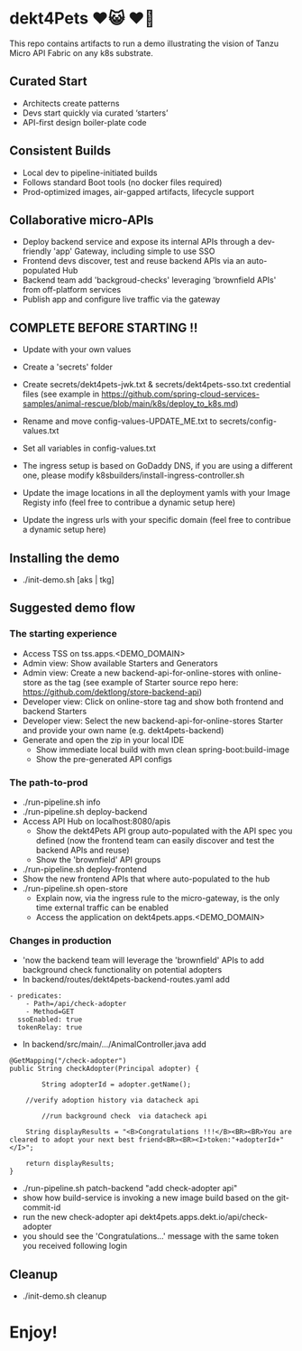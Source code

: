 
# dekt4Pets ♥️😺 ♥️🐶

This repo contains artifacts to run a demo illustrating the vision of Tanzu Micro API Fabric on any k8s substrate.

## Curated Start                                                   
- Architects create patterns                                      
- Devs start quickly via curated ‘starters’                           
- API-first design boiler-plate code                                  

## Consistent Builds                                                    
- Local dev to pipeline-initiated builds                          
- Follows standard Boot tools (no docker files required)               
- Prod-optimized images, air-gapped artifacts, lifecycle support        

## Collaborative micro-APIs 
- Deploy backend service and expose its internal APIs through a dev-friendly 'app' Gateway, including simple to use SSO
- Frontend devs discover, test and reuse backend APIs via an auto-populated Hub
- Backend team add 'backgroud-checks' leveraging 'brownfield APIs' from off-platform services 
- Publish app and configure live traffic via the gateway

## COMPLETE BEFORE STARTING !!

- Update with your own values

- Create a 'secrets' folder

- Create secrets/dekt4pets-jwk.txt & secrets/dekt4pets-sso.txt credential files
    (see example in https://github.com/spring-cloud-services-samples/animal-rescue/blob/main/k8s/deploy_to_k8s.md)

- Rename and move config-values-UPDATE_ME.txt to secrets/config-values.txt

- Set all variables in config-values.txt

- The ingress setup is based on GoDaddy DNS, if you are using a different one, please modify k8sbuilders/install-ingress-controller.sh 

- Update the image locations in all the deployment yamls with your Image Registy info (feel free to contribue a dynamic setup here)

- Update the ingress urls with your specific domain (feel free to contribue a dynamic setup here)


## Installing the demo

- ./init-demo.sh [aks | tkg]

## Suggested demo flow

### The starting experience
- Access TSS on tss.apps.<DEMO_DOMAIN>
- Admin view: Show available Starters and Generators
- Admin view: Create a new backend-api-for-online-stores with online-store as the tag
   (see example of Starter source repo here: https://github.com/dektlong/store-backend-api)
- Developer view: Click on online-store tag and show both frontend and backend Starters
- Developer view: Select the new backend-api-for-online-stores Starter and provide your own name (e.g. dekt4pets-backend)
- Generate and open the zip in your local IDE
  - Show immediate local build with mvn clean spring-boot:build-image
  - Show the pre-generated API configs

### The path-to-prod
- ./run-pipeline.sh info 
- ./run-pipeline.sh deploy-backend
- Access API Hub on localhost:8080/apis
  - Show the dekt4Pets API group auto-populated with the API spec you defined
    (now the frontend team can easily discover and test the backend APIs and reuse)
  - Show the 'brownfield' API groups
- ./run-pipeline.sh deploy-frontend
- Show the new frontend APIs that where auto-populated to the hub
- ./run-pipeline.sh open-store
  - Explain now, via the ingress rule to the micro-gateway, is the only time external traffic can be enabled
  - Access the application on dekt4pets.apps.<DEMO_DOMAIN>

### Changes in production
- 'now the backend team will leverage the 'brownfield' APIs to add background check functionality on potential adopters
- In backend/routes/dekt4pets-backend-routes.yaml add
```
- predicates:
    - Path=/api/check-adopter
    - Method=GET
  ssoEnabled: true
  tokenRelay: true        
```
- In backend/src/main/.../AnimalController.java add
```
@GetMapping("/check-adopter")
public String checkAdopter(Principal adopter) {

    	String adopterId = adopter.getName();
    
	//verify adoption history via datacheck api

    	//run background check  via datacheck api

	String displayResults = "<B>Congratulations !!!</B><BR><BR>You are cleared to adopt your next best friend<BR><BR><I>token:"+adopterId+"</I>";
		
	return displayResults;
}
```
- ./run-pipeline.sh patch-backend "add check-adopter api"
- show how build-service is invoking a new image build based on the git-commit-id
- run the new check-adopter api 
     dekt4pets.apps.dekt.io/api/check-adopter
- you should see the 'Congratulations...' message with the same token you received following login

## Cleanup

- ./init-demo.sh cleanup

# Enjoy!
